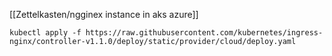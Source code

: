 [[Zettelkasten/ngginex instance in aks azure]]

```
kubectl apply -f https://raw.githubusercontent.com/kubernetes/ingress-nginx/controller-v1.1.0/deploy/static/provider/cloud/deploy.yaml
```
